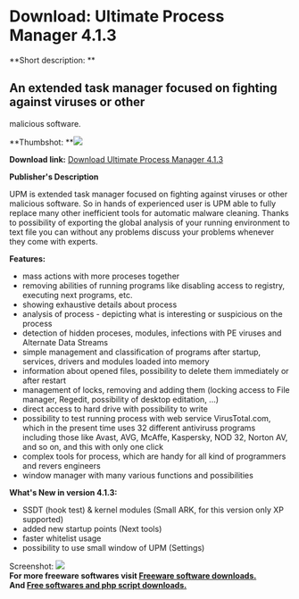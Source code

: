 # Download: Ultimate Process Manager 4.1.3

**Short description: **

## An extended task manager focused on fighting against viruses or other
malicious software.

  
**Thumbshot: **![](http://www.freewarefiles.com/screenshot/ultprocessmngr4_md.gif)   
  
**Download link:** [Download Ultimate Process Manager 4.1.3](http://freesoftwares.boysofts.com/Ultimate-Process-Manager_program_44480.html)  
  

**Publisher's Description**  
  

UPM is extended task manager focused on fighting against viruses or other
malicious software. So in hands of experienced user is UPM able to fully
replace many other inefficient tools for automatic malware cleaning. Thanks to
possibility of exporting the global analysis of your running environment to
text file you can without any problems discuss your problems whenever they
come with experts.

**Features:**

  * mass actions with more proceses together 
  * removing abilities of running programs like disabling access to registry, executing next programs, etc. 
  * showing exhaustive details about process 
  * analysis of process - depicting what is interesting or suspicious on the process 
  * detection of hidden proceses, modules, infections with PE viruses and Alternate Data Streams 
  * simple management and classification of programs after startup, services, drivers and modules loaded into memory 
  * information about opened files, possibility to delete them immediately or after restart 
  * management of locks, removing and adding them (locking access to File manager, Regedit, possibility of desktop editation, ...) 
  * direct access to hard drive with possibility to write 
  * possibility to test running process with web service VirusTotal.com, which in the present time uses 32 different antiviruss programs including those like Avast, AVG, McAffe, Kaspersky, NOD 32, Norton AV, and so on, and this with only one click 
  * complex tools for process, which are handy for all kind of programmers and revers engineers 
  * window manager with many various functions and possibilities 

**What's New in version 4.1.3:**

  * SSDT (hook test) & kernel modules (Small ARK, for this version only XP supported) 
  * added new startup points (Next tools) 
  * faster whitelist usage 
  * possibility to use small window of UPM (Settings) 

  
  
Screenshot: ![](http://www.freewarefiles.com/screenshot/ultprocessmngr4.gif)  
**For more freeware softwares visit [Freeware software downloads.](http://freesoftwares.boysofts.com/)**   
**And [Free softwares and php script downloads.](http://www.boysofts.com/)**

